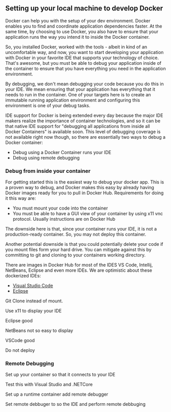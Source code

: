 ## Setting up your local machine to develop Docker

Docker can help you with the setup of your dev environment. Docker enables you to find and coordinate application dependencies faster. At the same time, by choosing to use Docker, you also have to ensure that your application runs the way you intend it to inside the Docker container. 

So, you installed Docker, worked with the tools - albeit in kind of an uncomfortable way, and now, you want to start developing your application with Docker in your favorite IDE that supports your technology of choice. That's awesome, but you must be able to debug your application inside of the container to ensure that you have everything you need in the application environment.

By debugging, we don't mean debugging your code because you do this in your IDE. We mean ensuring that your application has everything that it needs to run in the container. One of your targets here is to create an immutable running application environment and configuring this environment is one of your debug tasks. 

IDE support for Docker is being extended every day because the major IDE makers realize the importance of container technologies, and so it can be that native IDE support for "debugging all applications from inside all Docker Containers" is available soon. This level of debugging coverage is not available right now though, so there are essentially two ways to debug a Docker container:

* Debug using a Docker Container runs your IDE
* Debug using remote debugging

### Debug from inside your container

For getting started this is the easiest way to debug your docker app. This is a proven way to debug, and Docker makes this easy by already having Docker images ready for you to pull in Docker Hub. Requirements for doing it this way are: 

* You must mount your code into the container
* You must be able to have a GUI view of your container by using x11 vnc protocol. Usually instructions are on Docker Hub

The downside here is that, since your container runs your IDE, it is not a production-ready container. So, you may not deploy this container. 

Another potential downside is that you could potentially delete your code if you mount files form your hard drive. You can mitigate against this by committing to git and cloning to your containers working directory. 


There are images in Docker Hub for most of the IDES VS Code, Intellij, NetBeans, Eclipse and even more IDEs. We are optimistic about these dockerized IDEs: 

* [Visual Studio Code](https://hub.docker.com/r/jess/vscode/)
* [Eclipse](https://hub.docker.com/r/psharkey/eclipse/)





Git Clone instead of mount.

Use x11 to display your IDE



Eclipse good

NetBeans not so easy to display

VSCode good

Do not deploy

### Remote Debugging

Set up your container so that it connects to your IDE

Test this with Visual Studio and .NETCore

Set up a runtime container add remote debugger

Set remote debbuger to so the IDE and perform remote debbuging


